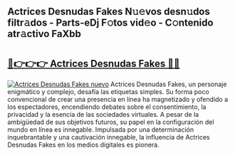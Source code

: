## Actrices Desnudas Fakes N𝚞𝚎vos desn𝚞dos filtr𝚊dos - Parts-eDj F𝚘tos vid𝚎o - C𝚘ntenido atr𝚊ctivo FaXbb

# <h2><a href="http://mb6xks.tromn.icu/?c=Actrices+Desnudas+Fakes">🔗👉👉👉 Actrices Desnudas Fakes 🔗🔗</a></h2>

[![Actrices Desnudas Fakes nuevo](https://i.imgur.com/pEAQMta.gif)](http://mb6xks.tromn.icu/?c=Actrices+Desnudas+Fakes)
Actrices Desnudas Fakes, un personaje enigmático y complejo, desafía las etiquetas simples. Su forma poco convencional de crear una presencia en línea ha magnetizado y ofendido a los espectadores, encendiendo debates sobre el consentimiento, la privacidad y la esencia de las sociedades virtuales. A pesar de la ambigüedad de sus objetivos futuros, su papel en la configuración del mundo en línea es innegable. Impulsada por una determinación inquebrantable y una cautivación innegable, la influencia de Actrices Desnudas Fakes en los medios digitales es pionera.

